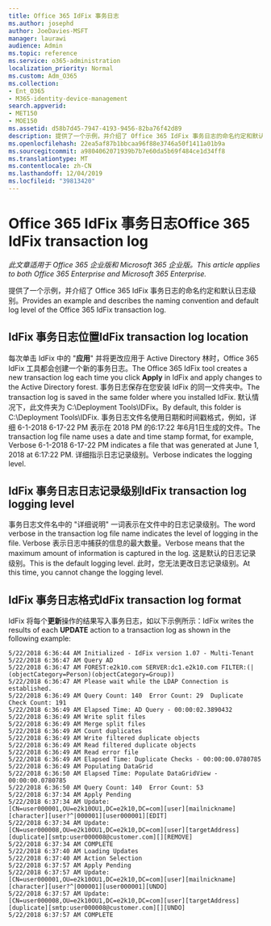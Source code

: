 ```yaml
---
title: Office 365 IdFix 事务日志
ms.author: josephd
author: JoeDavies-MSFT
manager: laurawi
audience: Admin
ms.topic: reference
ms.service: o365-administration
localization_priority: Normal
ms.custom: Adm_O365
ms.collection:
- Ent_O365
- M365-identity-device-management
search.appverid:
- MET150
- MOE150
ms.assetid: d58b7d45-7947-4193-9456-82ba76f42d89
description: 提供了一个示例，并介绍了 Office 365 IdFix 事务日志的命名约定和默认日志级别。
ms.openlocfilehash: 22ea5af87b1bbcaa96f88e3746a50f1411a01b9a
ms.sourcegitcommit: a9804062071939b7b7e60da5b69f484ce1d34ff8
ms.translationtype: MT
ms.contentlocale: zh-CN
ms.lasthandoff: 12/04/2019
ms.locfileid: "39813420"
---
```

# <a name="office-365-idfix-transaction-log"></a><span data-ttu-id="e5dbd-103">Office 365 IdFix 事务日志</span><span class="sxs-lookup"><span data-stu-id="e5dbd-103">Office 365 IdFix transaction log</span></span>

<span data-ttu-id="e5dbd-104">*此文章适用于 Office 365 企业版和 Microsoft 365 企业版。*</span><span class="sxs-lookup"><span data-stu-id="e5dbd-104">*This article applies to both Office 365 Enterprise and Microsoft 365 Enterprise.*</span></span>

<span data-ttu-id="e5dbd-105">提供了一个示例，并介绍了 Office 365 IdFix 事务日志的命名约定和默认日志级别。</span><span class="sxs-lookup"><span data-stu-id="e5dbd-105">Provides an example and describes the naming convention and default log level of the Office 365 IdFix transaction log.</span></span>
  
## <a name="idfix-transaction-log-location"></a><span data-ttu-id="e5dbd-106">IdFix 事务日志位置</span><span class="sxs-lookup"><span data-stu-id="e5dbd-106">IdFix transaction log location</span></span>

<span data-ttu-id="e5dbd-107">每次单击 IdFix 中的 "**应用**" 并将更改应用于 Active Directory 林时，Office 365 IdFix 工具都会创建一个新的事务日志。</span><span class="sxs-lookup"><span data-stu-id="e5dbd-107">The Office 365 IdFix tool creates a new transaction log each time you click **Apply** in IdFix and apply changes to the Active Directory forest.</span></span> <span data-ttu-id="e5dbd-108">事务日志保存在您安装 IdFix 的同一文件夹中。</span><span class="sxs-lookup"><span data-stu-id="e5dbd-108">The transaction log is saved in the same folder where you installed IdFix.</span></span> <span data-ttu-id="e5dbd-109">默认情况下，此文件夹为 C:\Deployment Tools\IDFix。</span><span class="sxs-lookup"><span data-stu-id="e5dbd-109">By default, this folder is C:\Deployment Tools\IDFix.</span></span> <span data-ttu-id="e5dbd-110">事务日志文件名使用日期和时间戳格式，例如，详细 6-1-2018 6-17-22 PM 表示在 2018 PM 的6:17:22 年6月1日生成的文件。</span><span class="sxs-lookup"><span data-stu-id="e5dbd-110">The transaction log file name uses a date and time stamp format, for example, Verbose 6-1-2018 6-17-22 PM indicates a file that was generated at June 1, 2018 at 6:17:22 PM.</span></span> <span data-ttu-id="e5dbd-111">详细指示日志记录级别。</span><span class="sxs-lookup"><span data-stu-id="e5dbd-111">Verbose indicates the logging level.</span></span> 
  
## <a name="idfix-transaction-log-logging-level"></a><span data-ttu-id="e5dbd-112">IdFix 事务日志日志记录级别</span><span class="sxs-lookup"><span data-stu-id="e5dbd-112">IdFix transaction log logging level</span></span>

<span data-ttu-id="e5dbd-113">事务日志文件名中的 "详细说明" 一词表示在文件中的日志记录级别。</span><span class="sxs-lookup"><span data-stu-id="e5dbd-113">The word verbose in the transaction log file name indicates the level of logging in the file.</span></span> <span data-ttu-id="e5dbd-114">Verbose 表示日志中捕获的信息的最大数量。</span><span class="sxs-lookup"><span data-stu-id="e5dbd-114">Verbose means that the maximum amount of information is captured in the log.</span></span> <span data-ttu-id="e5dbd-115">这是默认的日志记录级别。</span><span class="sxs-lookup"><span data-stu-id="e5dbd-115">This is the default logging level.</span></span> <span data-ttu-id="e5dbd-116">此时，您无法更改日志记录级别。</span><span class="sxs-lookup"><span data-stu-id="e5dbd-116">At this time, you cannot change the logging level.</span></span>
  
## <a name="idfix-transaction-log-format"></a><span data-ttu-id="e5dbd-117">IdFix 事务日志格式</span><span class="sxs-lookup"><span data-stu-id="e5dbd-117">IdFix transaction log format</span></span>

<span data-ttu-id="e5dbd-118">IdFix 将每个**更新**操作的结果写入事务日志，如以下示例所示：</span><span class="sxs-lookup"><span data-stu-id="e5dbd-118">IdFix writes the results of each **UPDATE** action to a transaction log as shown in the following example:</span></span>
  
```
5/22/2018 6:36:44 AM Initialized - IdFix version 1.07 - Multi-Tenant
5/22/2018 6:36:47 AM Query AD
5/22/2018 6:36:47 AM FOREST:e2k10.com SERVER:dc1.e2k10.com FILTER:(|(objectCategory=Person)(objectCategory=Group))
5/22/2018 6:36:47 AM Please wait while the LDAP Connection is established.
5/22/2018 6:36:49 AM Query Count: 140  Error Count: 29  Duplicate Check Count: 191
5/22/2018 6:36:49 AM Elapsed Time: AD Query - 00:00:02.3890432
5/22/2018 6:36:49 AM Write split files
5/22/2018 6:36:49 AM Merge split files
5/22/2018 6:36:49 AM Count duplicates
5/22/2018 6:36:49 AM Write filtered duplicate objects
5/22/2018 6:36:49 AM Read filtered duplicate objects
5/22/2018 6:36:49 AM Read error file
5/22/2018 6:36:49 AM Elapsed Time: Duplicate Checks - 00:00:00.0780785
5/22/2018 6:36:49 AM Populating DataGrid
5/22/2018 6:36:50 AM Elapsed Time: Populate DataGridView - 00:00:00.0780785
5/22/2018 6:36:50 AM Query Count: 140  Error Count: 53
5/22/2018 6:37:34 AM Apply Pending
5/22/2018 6:37:34 AM Update: [CN=user000001,OU=e2k10OU1,DC=e2k10,DC=com][user][mailnickname][character][user?^|000001][user000001][EDIT]
5/22/2018 6:37:34 AM Update: [CN=user000008,OU=e2k10OU1,DC=e2k10,DC=com][user][targetAddress][duplicate][smtp:user000008@customer.com][][REMOVE]
5/22/2018 6:37:34 AM COMPLETE
5/22/2018 6:37:40 AM Loading Updates
5/22/2018 6:37:40 AM Action Selection
5/22/2018 6:37:57 AM Apply Pending
5/22/2018 6:37:57 AM Update: [CN=user000001,OU=e2k10OU1,DC=e2k10,DC=com][user][mailnickname][character][user?^|000001][user000001][UNDO]
5/22/2018 6:37:57 AM Update: [CN=user000008,OU=e2k10OU1,DC=e2k10,DC=com][user][targetAddress][duplicate][smtp:user000008@customer.com][][UNDO]
5/22/2018 6:37:57 AM COMPLETE

```